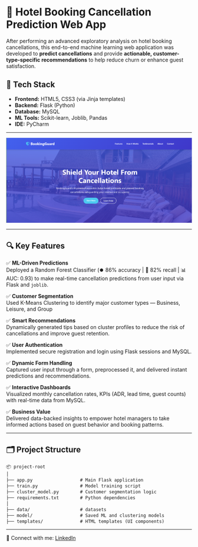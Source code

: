 # 🏨 Hotel Booking Cancellation Prediction Web App

After performing an advanced exploratory analysis on hotel booking cancellations, this end-to-end machine learning web application was developed to **predict cancellations** and provide **actionable, customer-type-specific recommendations** to help reduce churn or enhance guest satisfaction.

## 🚀 Tech Stack
- **Frontend:** HTML5, CSS3 (via Jinja templates)
- **Backend:** Flask (Python)
- **Database:** MySQL
- **ML Tools:** Scikit-learn, Joblib, Pandas
- **IDE:** PyCharm

---

[![Demo of the Web application](web_app.png)](https://youtu.be/Qyq2RMNYi3M?si=1s_JJ3V2Ob22zr0W)

---

## 🔍 Key Features

✅ **ML-Driven Predictions**  
Deployed a Random Forest Classifier (⏺️ 86% accuracy | 🔁 82% recall | 📊 AUC: 0.93) to make real-time cancellation predictions from user input via Flask and `joblib`.

✅ **Customer Segmentation**  
Used K-Means Clustering to identify major customer types — Business, Leisure, and Group  

✅ **Smart Recommendations**  
Dynamically generated tips based on cluster profiles to reduce the risk of cancellations and improve guest retention.

✅ **User Authentication**  
Implemented secure registration and login using Flask sessions and MySQL.

✅ **Dynamic Form Handling**  
Captured user input through a form, preprocessed it, and delivered instant predictions and recommendations.

✅ **Interactive Dashboards**  
Visualized monthly cancellation rates, KPIs (ADR, lead time, guest counts) with real-time data from MySQL.

✅ **Business Value**  
Delivered data-backed insights to empower hotel managers to take informed actions based on guest behavior and booking patterns.

---

## 🗂️ Project Structure
```
📦 project-root
│
├── app.py                  # Main Flask application
├── train.py                # Model training script
├── cluster_model.py        # Customer segmentation logic
├── requirements.txt        # Python dependencies
│
├── data/                   # datasets
├── model/                  # Saved ML and clustering models
├── templates/              # HTML templates (UI components)
```

--- 
📧 Connect with me: [LinkedIn](https://www.linkedin.com/in/sadini-thiranja-b028662a1/)
